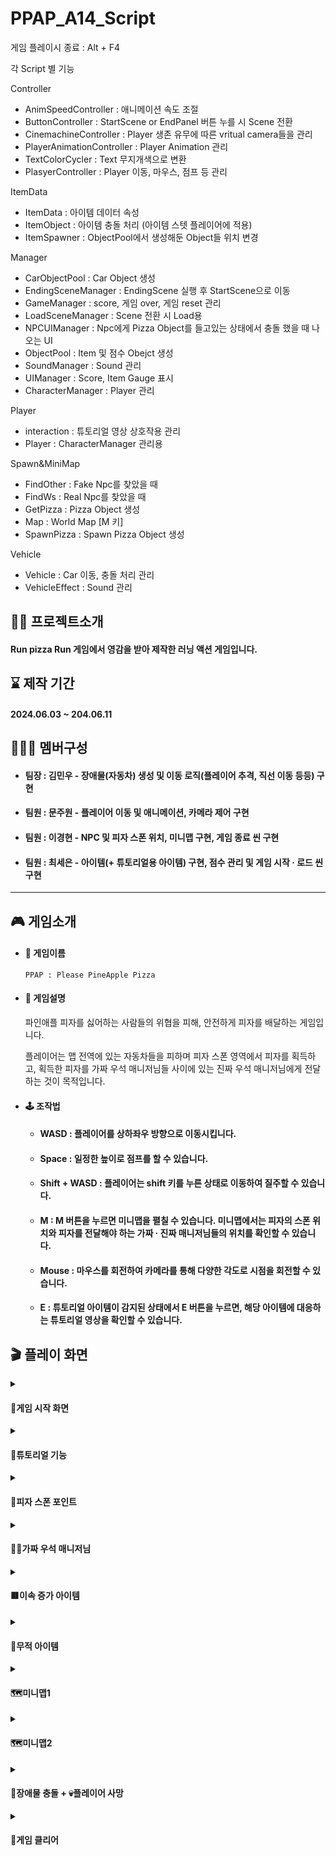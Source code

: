 # PPAP_A14_Script

 게임 플레이시 종료 : Alt + F4
 
각 Script 별 기능

Controller
- AnimSpeedController : 애니메이션 속도 조절
- ButtonController : StartScene or EndPanel 버튼 누를 시 Scene 전환
- CinemachineController : Player 생존 유무에 따른 vritual camera들을 관리
- PlayerAnimationController : Player Animation 관리
- TextColorCycler : Text 무지개색으로 변환
- PlasyerController : Player 이동, 마우스, 점프 등 관리
  
ItemData
- ItemData : 아이템 데이터 속성
- ItemObject : 아이템 충돌 처리 (아이템 스텟 플레이어에 적용)
- ItemSpawner : ObjectPool에서 생성해둔 Object들 위치 변경

Manager
- CarObjectPool : Car Object 생성
- EndingSceneManager : EndingScene 실행 후 StartScene으로 이동
- GameManager : score, 게임 over, 게임 reset 관리
- LoadSceneManager : Scene 전환 시 Load용
- NPCUIManager : Npc에게 Pizza Object를 들고있는 상태에서 충돌 했을 때 나오는 UI
- ObjectPool : Item 및 점수 Obejct 생성
- SoundManager : Sound 관리
- UIManager : Score, Item Gauge 표시
- CharacterManager : Player 관리

Player
- interaction : 튜토리얼 영상 상호작용 관리
- Player : CharacterManager 관리용

Spawn&MiniMap
- FindOther : Fake Npc를 찾았을 때
- FindWs : Real Npc를 찾았을 때
- GetPizza : Pizza Object 생성
- Map : World Map [M 키]
- SpawnPizza : Spawn Pizza Object 생성

Vehicle
- Vehicle : Car 이동, 충돌 처리 관리
- VehicleEffect : Sound 관리

## 👨‍🏫 프로젝트소개
<h4>Run pizza Run 게임에서 영감을 받아 제작한 러닝 액션 게임입니다. 
<br>

## ⌛ 제작 기간
<h4>2024.06.03 ~ 204.06.11

## 👨‍👨‍👦 멤버구성
- #### 팀장 : 김민우 - 장애물(자동차) 생성 및 이동 로직(플레이어 추격, 직선 이동 등등) 구현 
- #### 팀원 : 문주원 - 플레이어 이동 및 애니메이션, 카메라 제어 구현
- #### 팀원 : 이경현 - NPC 및 피자 스폰 위치, 미니맵 구현, 게임 종료 씬 구현
- #### 팀원 : 최세은 - 아이템(+ 튜토리얼용 아이템) 구현, 점수 관리 및 게임 시작 · 로드 씬 구현
---
## 🎮 게임소개
- #### 🍍 게임이름 
   <b2> `PPAP : Please PineApple Pizza`
 
- #### 📎 게임설명
  파인애플 피자를 싫어하는 사람들의 위협을 피해, 안전하게 피자를 배달하는 게임입니다.

  플레이어는 맵 전역에 있는 자동차들을 피하며 피자 스폰 영역에서 피자를 획득하고, 획득한 피자를 가짜 우석 매니저님들 사이에 있는 진짜 우석 매니저님에게 전달하는 것이 목적입니다. 

- #### 🕹️ 조작법
  - <h4> WASD : 플레이어를 상하좌우 방향으로 이동시킵니다.
  - <h4> Space : 일정한 높이로 점프를 할 수 있습니다. 
  - <h4> Shift + WASD : 플레이어는 shift 키를 누른 상태로 이동하여 질주할 수 있습니다. 
  - <h4> M : M 버튼을 누르면 미니맵을 펼칠 수 있습니다. 미니맵에서는 피자의 스폰 위치와 피자를 전달해야 하는 가짜 · 진짜 매니저님들의 위치를 확인할 수 있습니다.
  - <h4> Mouse : 마우스를 회전하여 카메라를 통해 다양한 각도로 시점을 회전할 수 있습니다.
  - <h4> E : 튜토리얼 아이템이 감지된 상태에서 E 버튼을 누르면, 해당 아이템에 대응하는 튜토리얼 영상을 확인할 수 있습니다. 

## 🎬 플레이 화면
<details>
<summary><h4>🏃게임 시작 화면</summary>
<div markdown="1">

  ![ezgif-5-b7b792133d](https://github.com/S014RMoonJuWon/PPAP_A14/assets/103297048/e47cd94e-b859-474d-908d-80188dd8c02b)

</div>
</details>

 <details>
<summary><h4>🐤튜토리얼 기능 </summary>
<div markdown="1">

  ![tutorial](https://github.com/S014RMoonJuWon/PPAP_A14/assets/103297048/ce8d581a-6fbf-4654-be0c-f0158774ee1c)

  - 튜토리얼 아이템을 감지한 상태에서 E 버튼을 누르면 해당 아이템에 대한 튜토리얼 영상을 확인할 수 있습니다. 
</div>
</details>

 <details>
<summary><h4>🍕피자 스폰 포인트 </summary>
<div markdown="1">

 ![pizzaspawn](https://github.com/S014RMoonJuWon/PPAP_A14/assets/103297048/9b8cd0f5-33c6-466b-aa59-53e57ebe0125)

  - 플레이어가 보라색 영역에 들어가면 게임에 필요한 피자를 획득할 수 있습니다. 
</div>
</details>

<details>
<summary><h4>🙅‍♂️가짜 우석 매니저님 </summary>
<div markdown="1">

 ![fake](https://github.com/S014RMoonJuWon/PPAP_A14/assets/103297048/3848320b-e5b1-476f-bafe-3df8785b142c)

  - 플레이어는 피자를 획득한 상태에서 맵에 존재하는 우석 매니저님에게 피자를 전달해야 합니다. 그러나 맵에는 우석 매니저님과 똑같은 외관을 한 Fake 매니저님이 세 명 추가로 존재하는 상태입니다.
  
  - 만일 플레이어가 진짜 우석 매니저님이 아닌 Fake 매니저님께 피자를 전달한다면 가지고 있던 피자는 그대로 강탈당하게 됩니다.
  
  - 플레이어는 피자를 획득하기 위해 다시 보라색 피자 스폰 포인트를 찾아가야 하며, 진짜 우석 매니저님에게 전달할 때까지 이 과정을 반복하는 것이 본 게임의 주된 목적입니다.
</div>
</details>

<details>
<summary><h4>🟥이속 증가 아이템 </summary>
<div markdown="1">

![sprint](https://github.com/S014RMoonJuWon/PPAP_A14/assets/103297048/096b33a7-7a24-4fc2-960c-00fca5e59682)

  - 분홍색 보석은 플레이어의 속도에 +5f 연산을 해주는 이속 증가 아이템입니다. 남은 시간에 대한 정보는 게임 하단에 게이지로부터 확인할 수 있습니다. 
</div>
</details>

<details>
<summary><h4>🔷무적 아이템 </summary>
<div markdown="1">

![shield](https://github.com/S014RMoonJuWon/PPAP_A14/assets/103297048/ababfe9b-5082-4caf-b76d-e724899e4405)

  - 푸른색 보석은 플레이어를 일시적으로 무적 상태로 만들어주는 아이템입니다. 무적 상태 동안에는 자동차와 부딪혀도 플레이어는 사망하지 않으며, 남은 시간에 대한 정보는 게임 하단에 게이지로부터 확인할 수 있습니다. 
</div>
</details>

<details>
<summary><h4>🗺️미니맵1 </summary>
<div markdown="1">

![minimap1](https://github.com/S014RMoonJuWon/PPAP_A14/assets/103297048/46277a11-0e43-48c6-a469-d3eb9e3b44ef)

  - 게임 씬의 좌측 하단에는 플레이어를 기준으로 일정 범위에 해당하는 미니맵이 화면에 표시되며, M 버튼을 누르면 전체 맵을 볼 수 있습니다. 보라색 영역에서 피자를 획득하기 전까지는 피자를 획득할 수 있는 위치가 맵에 표시됩니다. 
</div>
</details>

<details>
<summary><h4>🗺️미니맵2 </summary>
<div markdown="1">

![minimap2](https://github.com/S014RMoonJuWon/PPAP_A14/assets/103297048/6d6210b4-5da1-45cf-b8b9-1b0dced1207d)

  - 보라색 영역에서 피자를 얻은 후에는 4명의 우석 매니저님의 위치를 맵에서 확인할 수 있습니다. 
</div>
</details>

<details>
<summary><h4>🚗장애물 충돌 + 💀플레이어 사망</summary>
<div markdown="1">

![playerDie](https://github.com/S014RMoonJuWon/PPAP_A14/assets/103297048/611c947c-c8f7-469b-bbc6-f587331d9f94)

  - 직선, 랜덤 방향, 플레이어 방향으로 나아가는 자동차 장애물과 플레이어가 충돌하게 되면 플레이어는 사망하게 되며 게임은 그대로 종료됩니다.
    
   ![image](https://github.com/S014RMoonJuWon/PPAP_A14/assets/103297048/6efcc020-38ed-4c4a-8704-866b9a07093c)

  - 플레이어가 사망하면서 래그돌 애니메이션이 실행되고, 화면에는 현재 점수와 최고 점수 및 기타 버튼들이 나타납니다. 
</div>
</details>

<details>
<summary><h4>🎊게임 클리어 </summary>
<div markdown="1">

![둥](https://github.com/S014RMoonJuWon/PPAP_A14/assets/103297048/287d2141-3e9c-45d5-8614-efe5fc8ac530)

  - 장애물들을 피하며 아이템의 보조를 받아 우석 매니저님께 파인애플 피자를 무사히 건네주게 되면 추가 점수 100점을 얻고 게임은 종료됩니다. 
</div>
</details>


